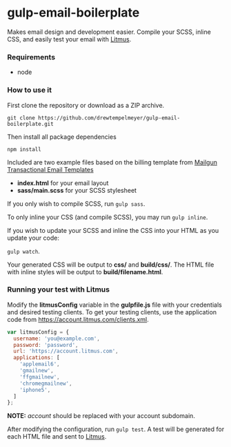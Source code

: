 # gulp-email-boilerplate

Makes email design and development easier. Compile your SCSS, inline CSS, and easily test your email with [Litmus](https://litmus.com/).

### Requirements

* node

### How to use it

First clone the repository or download as a ZIP archive.

`git clone https://github.com/drewtempelmeyer/gulp-email-boilerplate.git`

Then install all package dependencies

`npm install`

Included are two example files based on the billing template from [Mailgun Transactional Email Templates](http://blog.mailgun.com/transactional-html-email-templates/)

* **index.html** for your email layout
* **sass/main.scss** for your SCSS stylesheet

If you only wish to compile SCSS, run `gulp sass`.

To only inline your CSS (and compile SCSS), you may run `gulp inline`.

If you wish to update your SCSS and inline the CSS into your HTML as you update your code:

`gulp watch`.

Your generated CSS will be output to **css/** and **build/css/**. The HTML file with inline styles will be output to **build/filename.html**.

### Running your test with Litmus ###

Modify the **litmusConfig** variable in the **gulpfile.js** file with your credentials and desired testing clients. To get your testing clients, use the application code from https://account.litmus.com/clients.xml.

```javascript
var litmusConfig = {
  username: 'you@example.com',
  password: 'password',
  url: 'https://account.litmus.com',
  applications: [
    'applemail6',
    'gmailnew',
    'ffgmailnew',
    'chromegmailnew',
    'iphone5',
  ]
};
```

**NOTE:** *account* should be replaced with your account subdomain.

After modifying the configuration, run `gulp test`. A test will be generated for each HTML file and sent to [Litmus](https://litmus.com).


